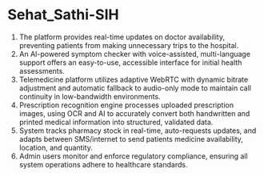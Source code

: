 # Sehat_Sathi-SIH
1. The platform provides real-time updates on doctor availability,
preventing patients from making unnecessary trips to the hospital.
2. An AI-powered symptom checker with voice-assisted, multi-language
support offers an easy-to-use, accessible interface for initial health
assessments.
3. Telemedicine platform utilizes adaptive WebRTC with dynamic bitrate
adjustment and automatic fallback to audio-only mode to maintain call
continuity in low-bandwidth environments.
4. Prescription recognition engine processes uploaded prescription
images, using OCR and AI to accurately convert both handwritten and
printed medical information into structured, validated data.
5. System tracks pharmacy stock in real-time, auto-requests updates, and
adapts between SMS/internet to send patients medicine availability,
location, and quantity.
6. Admin users monitor and enforce regulatory compliance, ensuring all
system operations adhere to healthcare standards.
